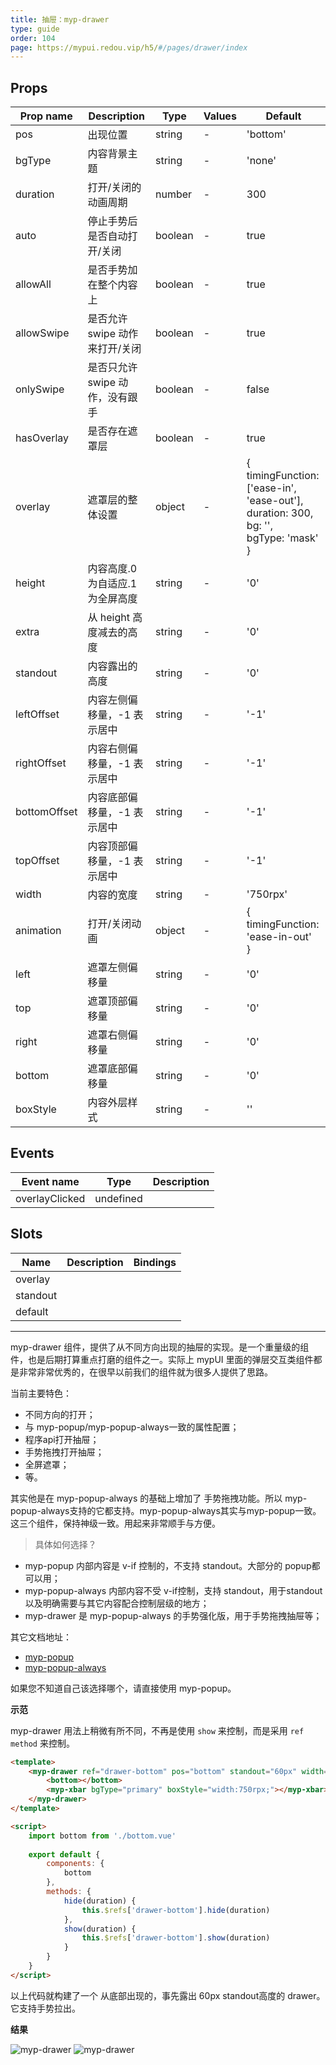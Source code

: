 ```yaml
---
title: 抽屉：myp-drawer
type: guide
order: 104
page: https://mypui.redou.vip/h5/#/pages/drawer/index
---
```


## Props

| Prop name    | Description                      | Type    | Values | Default                                                                                               |
| ------------ | -------------------------------- | ------- | ------ | ----------------------------------------------------------------------------------------------------- |
| pos          | 出现位置                         | string  | -      | 'bottom'                                                                                              |
| bgType       | 内容背景主题                     | string  | -      | 'none'                                                                                                |
| duration     | 打开/关闭的动画周期              | number  | -      | 300                                                                                                   |
| auto         | 停止手势后是否自动打开/关闭      | boolean | -      | true                                                                                                  |
| allowAll     | 是否手势加在整个内容上           | boolean | -      | true                                                                                                  |
| allowSwipe   | 是否允许 swipe 动作来打开/关闭   | boolean | -      | true                                                                                                  |
| onlySwipe    | 是否只允许 swipe 动作，没有跟手  | boolean | -      | false                                                                                                 |
| hasOverlay   | 是否存在遮罩层                   | boolean | -      | true                                                                                                  |
| overlay      | 遮罩层的整体设置                 | object  | -      | {<br> timingFunction: ['ease-in', 'ease-out'],<br> duration: 300,<br> bg: '',<br> bgType: 'mask'<br>} |
| height       | 内容高度.0 为自适应.1 为全屏高度 | string  | -      | '0'                                                                                                   |
| extra        | 从 height 高度减去的高度         | string  | -      | '0'                                                                                                   |
| standout     | 内容露出的高度                   | string  | -      | '0'                                                                                                   |
| leftOffset   | 内容左侧偏移量，-1 表示居中      | string  | -      | '-1'                                                                                                  |
| rightOffset  | 内容右侧偏移量，-1 表示居中      | string  | -      | '-1'                                                                                                  |
| bottomOffset | 内容底部偏移量，-1 表示居中      | string  | -      | '-1'                                                                                                  |
| topOffset    | 内容顶部偏移量，-1 表示居中      | string  | -      | '-1'                                                                                                  |
| width        | 内容的宽度                       | string  | -      | '750rpx'                                                                                              |
| animation    | 打开/关闭动画                    | object  | -      | {<br> timingFunction: 'ease-in-out'<br>}                                                              |
| left         | 遮罩左侧偏移量                   | string  | -      | '0'                                                                                                   |
| top          | 遮罩顶部偏移量                   | string  | -      | '0'                                                                                                   |
| right        | 遮罩右侧偏移量                   | string  | -      | '0'                                                                                                   |
| bottom       | 遮罩底部偏移量                   | string  | -      | '0'                                                                                                   |
| boxStyle     | 内容外层样式                     | string  | -      | ''                                                                                                    |

## Events

| Event name     | Type      | Description |
| -------------- | --------- | ----------- |
| overlayClicked | undefined |

## Slots

| Name     | Description | Bindings |
| -------- | ----------- | -------- |
| overlay  |             |          |
| standout |             |          |
| default  |             |          |

---

myp-drawer 组件，提供了从不同方向出现的抽屉的实现。是一个重量级的组件，也是后期打算重点打磨的组件之一。实际上 mypUI 里面的弹层交互类组件都是非常非常优秀的，在很早以前我们的组件就为很多人提供了思路。

当前主要特色：

- 不同方向的打开；
- 与 myp-popup/myp-popup-always一致的属性配置；
- 程序api打开抽屉；
- 手势拖拽打开抽屉；
- 全屏遮罩；
- 等。

其实他是在 myp-popup-always 的基础上增加了 手势拖拽功能。所以 myp-popup-always支持的它都支持。myp-popup-always其实与myp-popup一致。这三个组件，保持神级一致。用起来非常顺手与方便。

> 具体如何选择？

- myp-popup 内部内容是 v-if 控制的，不支持 standout。大部分的 popup都可以用；
- myp-popup-always 内部内容不受 v-if控制，支持 standout，用于standout以及明确需要与其它内容配合控制层级的地方；
- myp-drawer 是 myp-popup-always 的手势强化版，用于手势拖拽抽屉等；

其它文档地址：

- [myp-popup](/guide/myp-popup.html)
- [myp-popup-always](/guide/myp-popup-always.html)

如果您不知道自己该选择哪个，请直接使用 myp-popup。

**示范**

myp-drawer 用法上稍微有所不同，不再是使用 `show` 来控制，而是采用 `ref method` 来控制。

```html
<template>
	<myp-drawer ref="drawer-bottom" pos="bottom" standout="60px" width="750rpx" height="x-1000rpx" @overlayClicked="hide">
		<bottom></bottom>
		<myp-xbar bgType="primary" boxStyle="width:750rpx;"></myp-xbar>
	</myp-drawer>
</template>

<script>
	import bottom from './bottom.vue'
	
	export default {
		components: {
			bottom
		},
		methods: {
			hide(duration) {
				this.$refs['drawer-bottom'].hide(duration)
			},
			show(duration) {
				this.$refs['drawer-bottom'].show(duration)
			}
		}
	}
</script>
```

以上代码就构建了一个 从底部出现的，事先露出 60px standout高度的 drawer。它支持手势拉出。

**结果**

![myp-drawer](/images/drawer-close.png)
![myp-drawer](/images/drawer-open.png)

